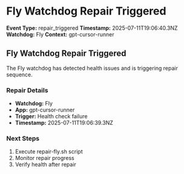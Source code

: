 # Fly Watchdog Repair Triggered

**Event Type:** repair_triggered
**Timestamp:** 2025-07-11T19:06:40.3NZ
**Watchdog:** Fly
**Context:** gpt-cursor-runner


## Fly Watchdog Repair Triggered

The Fly watchdog has detected health issues and is triggering repair sequence.

### Repair Details
- **Watchdog:** Fly
- **App:** gpt-cursor-runner
- **Trigger:** Health check failure
- **Timestamp:** 2025-07-11T19:06:39.3NZ

### Next Steps
1. Execute repair-fly.sh script
2. Monitor repair progress
3. Verify health after repair


